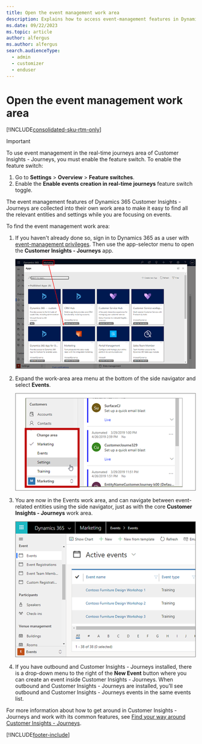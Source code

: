 ```yaml
---
title: Open the event management work area 
description: Explains how to access event-management features in Dynamics 365 Customer Insights - Journeys.
ms.date: 09/22/2023
ms.topic: article
author: alfergus
ms.author: alfergus
search.audienceType: 
  - admin
  - customizer
  - enduser
---
```


# Open the event management work area

[!INCLUDE[consolidated-sku-rtm-only](./includes/consolidated-sku-rtm-only.md)]

> [!IMPORTANT]
> To use event management in the real-time journeys area of Customer Insights - Journeys, you must enable the feature switch. To enable the feature switch:
>
> 1. Go to **Settings** > **Overview** > **Feature switches**.
> 1. Enable the **Enable events creation in real-time journeys** feature switch toggle.

The event management features of Dynamics 365 Customer Insights - Journeys are collected into their own work area to make it easy to find all the relevant entities and settings while you are focusing on events.

To find the event management work area:

1. If you haven't already done so, sign in to Dynamics 365 as a user with [event-management privileges](admin-users-licenses-roles.md). Then use the app-selector menu to open the **Customer Insights - Journeys** app.

    ![The app-selector menu.](media/nav-apps-ill2.png)

1. Expand the work-area area menu at the bottom of the side navigator and select **Events**.

    ![Open the Events work area.](media/open-settings-menu-ill.png "Open the Events work area")

1. You are now in the Events work area, and can navigate between event-related entities using the side navigator, just as with the core **Customer Insights - Journeys** work area.

    ![Open the work area menu.](media/events-nav.png "Open the work area menu")

1. If you have outbound and Customer Insights - Journeys installed, there is a drop-down menu to the right of the **New Event** button where you can create an event inside Customer Insights - Journeys. When outbound and Customer Insights - Journeys are installed, you’ll see outbound and Customer Insights - Journeys events in the same events list.    

For more information about how to get around in Customer Insights - Journeys and work with its common features, see [Find your way around Customer Insights - Journeys](navigation.md).

[!INCLUDE[footer-include](./includes/footer-banner.md)]
